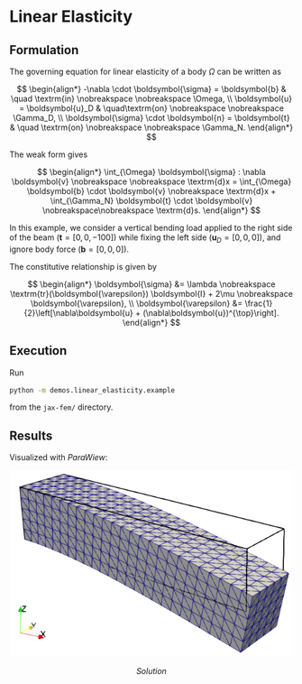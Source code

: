 # Linear Elasticity

## Formulation

The governing equation for linear elasticity of a body $\Omega$ can be written as

$$
\begin{align*}
    -\nabla \cdot \boldsymbol{\sigma}  = \boldsymbol{b} & \quad \textrm{in}  \nobreakspace \nobreakspace \Omega, \\
    \boldsymbol{u} = \boldsymbol{u}_D &  \quad\textrm{on} \nobreakspace \nobreakspace \Gamma_D,  \\
    \boldsymbol{\sigma}  \cdot \boldsymbol{n} = \boldsymbol{t}  & \quad \textrm{on} \nobreakspace \nobreakspace \Gamma_N.
\end{align*}
$$

The weak form gives

$$
\begin{align*}
\int_{\Omega}  \boldsymbol{\sigma} : \nabla \boldsymbol{v} \nobreakspace \nobreakspace \textrm{d}x = \int_{\Omega} \boldsymbol{b}  \cdot \boldsymbol{v} \nobreakspace \textrm{d}x + \int_{\Gamma_N} \boldsymbol{t} \cdot \boldsymbol{v} \nobreakspace\nobreakspace \textrm{d}s.
\end{align*}
$$

In this example, we consider a vertical bending load applied to the right side of the beam ($\boldsymbol{t}=[0, 0, -100]$) while fixing the left side ($\boldsymbol{u}_D=[0,0,0]$), and ignore body force ($\boldsymbol{b}=[0,0,0]$).

The constitutive relationship is given by

$$
\begin{align*}
     \boldsymbol{\sigma} &=  \lambda \nobreakspace \textrm{tr}(\boldsymbol{\varepsilon}) \boldsymbol{I} + 2\mu \nobreakspace \boldsymbol{\varepsilon}, \\
    \boldsymbol{\varepsilon} &= \frac{1}{2}\left[\nabla\boldsymbol{u} + (\nabla\boldsymbol{u})^{\top}\right].
\end{align*}
$$

## Execution
Run
```bash
python -m demos.linear_elasticity.example
```
from the `jax-fem/` directory.


## Results

Visualized with *ParaWiew*:

<p align="middle">
  <img src="materials/sol.png" width="500" />
</p>
<p align="middle">
    <em >Solution</em>
</p>